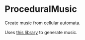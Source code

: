 ProceduralMusic
===============

Create music from cellular automata.

Uses [this library](https://github.com/mudcube/MIDI.js) to generate music.
